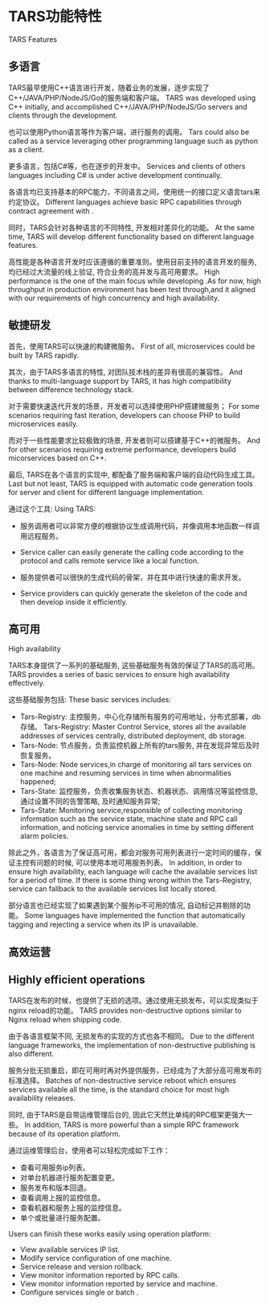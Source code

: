 
# TARS功能特性
TARS Features

## 多语言
TARS最早使用C++语言进行开发，随着业务的发展，逐步实现了C++/JAVA/PHP/NodeJS/Go的服务端和客户端。
TARS was developed using C++ initially, and accomplished C++/JAVA/PHP/NodeJS/Go servers and clients through the development.

也可以使用Python语言等作为客户端，进行服务的调用。
Tars could also be called as a service leveraging other programming language such as python as a client. 

更多语言，包括C#等，也在逐步的开发中。
Services and clients of others languages  including C# is under active development continually.

各语言均已支持基本的RPC能力，不同语言之间，使用统一的接口定义语言tars来约定协议。
Different languages achieve basic RPC capabilities through contract agreement with . 

同时，TARS会针对各种语言的不同特性, 开发相对差异化的功能。
At the same time, TARS will develop different functionality based on different language features.

高性能是各种语言开发时应该遵循的重要准则。使用目前支持的语言开发的服务, 均已经过大流量的线上验证, 符合业务的高并发与高可用要求。
High performance is the one of the main focus while developing .As for now, high throughput in production environment has been test through,and it aligned with our requirements of high concurrency and high availability.

## 敏捷研发
首先，使用TARS可以快速的构建微服务。
First of all, microservices could be built by TARS rapidly.

其次，由于TARS多语言的特性, 对团队技术栈的差异有很高的兼容性。
And  thanks to multi-language support by TARS, it has high compatibility between difference technology stack.

对于需要快速迭代开发的场景，开发者可以选择使用PHP搭建微服务；
For some scenarios requiring fast iteration, developers can choose PHP to build microservices easily.

而对于一些性能要求比较极致的场景, 开发者则可以搭建基于C++的微服务。
And for other scenarios requiring extreme performance, developers build micorservices based on C++.

最后, TARS在各个语言的实现中, 都配备了服务端和客户端的自动代码生成工具。
Last but not least, TARS is equipped with automatic code generation tools for server and client for different language implementation.

通过这个工具:
Using TARS:

* 服务调用者可以非常方便的根据协议生成调用代码，并像调用本地函数一样调用远程服务。
* Service caller can easily generate the calling code according to the protocol and calls remote service like a local function.

* 服务提供者可以很快的生成代码的骨架，并在其中进行快速的需求开发。
* Service providers can quickly generate the skeleton of the code and then develop inside it efficiently.

## 高可用
High availability

TARS本身提供了一系列的基础服务, 这些基础服务有效的保证了TARS的高可用。
TARS provides a series of basic services to ensure high availability effectively. 

这些基础服务包括:
These basic services includes:

* Tars-Registry: 主控服务，中心化存储所有服务的可用地址，分布式部署，db存储。
  Tars-Registry: Master Control Service,  stores all the available addresses of services centrally, distributed deployment, db storage.
* Tars-Node: 节点服务，负责监控机器上所有的tars服务, 并在发现异常后及时恢复服务。
* Tars-Node: Node services,in charge of monitoring all tars services on one machine and resuming  services in time when abnormalities happened;
* Tars-State: 监控服务，负责收集服务状态、机器状态、调用情况等监控信息, 通过设置不同的告警策略, 及时通知服务异常;
* Tars-State: Monitoring service,responsible of collecting monitoring information such as the service state, machine state and RPC call information, and noticing  service anomalies in time by setting different alarm policies.

除此之外，各语言为了保证高可用，都会对服务可用列表进行一定时间的缓存，保证主控有问题的时候, 可以使用本地可用服务列表。
In addition, in order to ensure high availability, each language will cache the available services list for a period of time. If there is some thing wrong within the Tars-Registry, service can fallback to the available services list locally stored.

部分语言也已经实现了如果遇到某个服务ip不可用的情况, 自动标记并剔除的功能。
Some languages ​​have implemented the function that automatically tagging and rejecting a service when its IP is unavailable.

## 高效运营
## Highly efficient operations

TARS在发布的时候，也提供了无损的选项。通过使用无损发布，可以实现类似于nginx reload的功能。
TARS provides non-destructive options similar to Nginx reload when shipping code.

由于各语言框架不同, 无损发布的实现的方式也各不相同。
Due to the different language frameworks, the implementation of non-destructive publishing is also different.

服务分批无损重启，即在可用时再对外提供服务，已经成为了大部分高可用发布的标准选择。
Batches of non-destructive service reboot which ensures services available all the time, is the standard choice for most high availability releases.

同时, 由于TARS是自带运维管理后台的, 因此它天然比单纯的RPC框架更强大一些。
In addition, TARS is more powerful than a simple RPC framework because of its operation platform. 

通过运维管理后台，使用者可以轻松完成如下工作：
* 查看可用服务ip列表。
* 对单台机器进行服务配置变更。
* 服务发布和版本回退。
* 查看调用上报的监控信息。
* 查看机器和服务上报的监控信息。
* 单个或批量进行服务配置。

Users can finish these works easily using operation platform:
* View available services IP list.
* Modify service configuration of one machine.
* Service release and version rollback.
* View monitor information reported by RPC calls.
* View monitor information reported by service and machine.
* Configure services single or batch .
